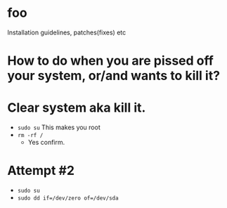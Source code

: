 # foo
Installation guidelines, patches(fixes) etc


# How to do when you are pissed off your system, or/and wants to kill it?
# Clear system aka kill it.
- `sudo su` This makes you root
- `rm -rf /`
  - Yes confirm.
# Attempt #2
- `sudo su`
- `sudo dd if=/dev/zero of=/dev/sda`
